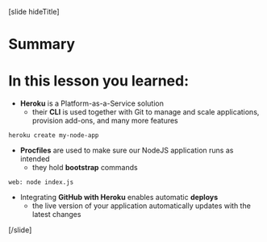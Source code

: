 [slide hideTitle]

# Summary

# In this lesson you learned:

- **Heroku** is a Platform-as-a-Service solution
  * their **CLI** is used together with Git to manage and scale applications, provision add-ons, and many more features

`heroku create my-node-app`


- **Procfiles** are used to make sure our NodeJS application runs as intended
  * they hold **bootstrap** commands

`web: node index.js`

- Integrating **GitHub with Heroku** enables automatic **deploys**
  * the live version of your application automatically updates with the latest changes

[/slide]
